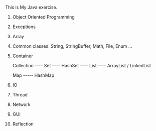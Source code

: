 This is My Java exercise.

1. Object Oriented Programming

2. Exceptions

3. Array

4. Common classes: String, StringBuffer, Math, File, Enum ...

5. Container
	
	Collection  ---- Set  ---- HashSet
		    ---- List ---- ArrayList / LinkedList

	Map	-----    HashMap

6. IO

7. Thread

8. Network 

9. GUI

10. Reflection
